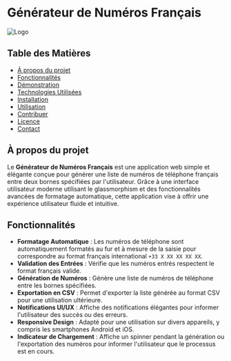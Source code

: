 # Générateur de Numéros Français

![Logo](path/to/logo.png) <!-- Remplacez par le chemin vers votre logo si disponible -->

## Table des Matières
- [À propos du projet](#à-propos-du-projet)
- [Fonctionnalités](#fonctionnalités)
- [Démonstration](#démonstration)
- [Technologies Utilisées](#technologies-utilisées)
- [Installation](#installation)
- [Utilisation](#utilisation)
- [Contribuer](#contribuer)
- [Licence](#licence)
- [Contact](#contact)

## À propos du projet

Le **Générateur de Numéros Français** est une application web simple et élégante conçue pour générer une liste de numéros de téléphone français entre deux bornes spécifiées par l'utilisateur. Grâce à une interface utilisateur moderne utilisant le glassmorphism et des fonctionnalités avancées de formatage automatique, cette application vise à offrir une expérience utilisateur fluide et intuitive.

## Fonctionnalités

- **Formatage Automatique** : Les numéros de téléphone sont automatiquement formatés au fur et à mesure de la saisie pour correspondre au format français international `+33 X XX XX XX XX`.
- **Validation des Entrées** : Vérifie que les numéros entrés respectent le format français valide.
- **Génération de Numéros** : Génère une liste de numéros de téléphone entre les bornes spécifiées.
- **Exportation en CSV** : Permet d'exporter la liste générée au format CSV pour une utilisation ultérieure.
- **Notifications UI/UX** : Affiche des notifications élégantes pour informer l'utilisateur des succès ou des erreurs.
- **Responsive Design** : Adapté pour une utilisation sur divers appareils, y compris les smartphones Android et iOS.
- **Indicateur de Chargement** : Affiche un spinner pendant la génération ou l'exportation des numéros pour informer l'utilisateur que le processus est en cours.

